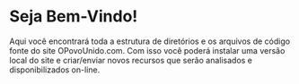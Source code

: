 Seja Bem-Vindo!
====

Aqui você encontrará toda a estrutura de diretórios e os arquivos de código fonte do site OPovoUnido.com. Com isso você poderá instalar uma versão local do site e criar/enviar novos recursos que serão analisados e disponibilizados on-line.
